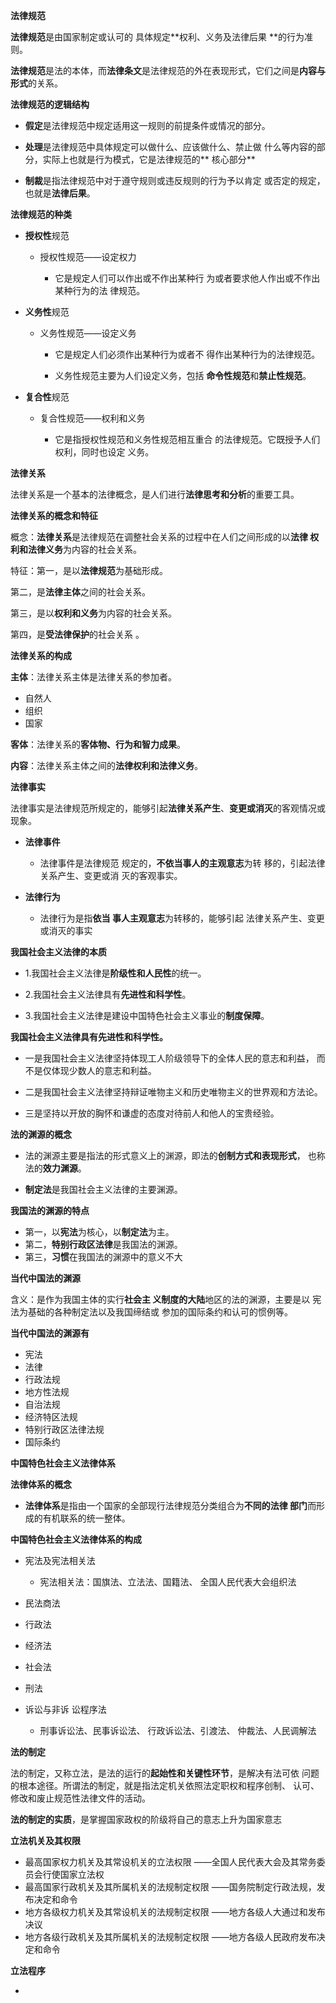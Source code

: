**法律规范**

**法律规范**是由国家制定或认可的 具体规定**权利、义务及法律后果 **的行为准则。

**法律规范**是法的本体，而**法律条文**是法律规范的外在表现形式，它们之间是**内容与形式**的关系。

**法律规范的逻辑结构**

* **假定**是法律规范中规定适用这一规则的前提条件或情况的部分。

* **处理**是法律规范中具体规定可以做什么、应该做什么、禁止做 什么等内容的部分，实际上也就是行为模式，它是法律规范的** 核心部分**

* **制裁**是指法律规范中对于遵守规则或违反规则的行为予以肯定 或否定的规定，也就是**法律后果**。

**法律规范的种类**

* **授权性**规范

  * 授权性规范——设定权力

    * 它是规定人们可以作出或不作出某种行 为或者要求他人作出或不作出某种行为的法 律规范。

* **义务性**规范

  * 义务性规范——设定义务

    * 它是规定人们必须作出某种行为或者不 得作出某种行为的法律规范。

    * 义务性规范主要为人们设定义务，包括 **命令性规范**和**禁止性规范**。

* **复合性**规范

  * 复合性规范——权利和义务

    * 它是指授权性规范和义务性规范相互重合 的法律规范。它既授予人们权利，同时也设定 义务。

**法律关系**

法律关系是一个基本的法律概念，是人们进行**法律思考和分析**的重要工具。

**法律关系的概念和特征**

概念：**法律关系**是法律规范在调整社会关系的过程中在人们之间形成的以**法律 权利和法律义务**为内容的社会关系。

特征：第一，是以**法律规范**为基础形成。

第二，是**法律主体**之间的社会关系。

第三，是以**权利和义务**为内容的社会关系。

第四，是**受法律保护**的社会关系 。

**法律关系的构成**

**主体**：法律关系主体是法律关系的参加者。

* 自然人
* 组织
* 国家

**客体**：法律关系的**客体物、行为和智力成果**。

**内容**：法律关系主体之间的**法律权利和法律义务**。

**法律事实**

法律事实是法律规范所规定的，能够引起**法律关系产生**、**变更或消灭**的客观情况或现象。

* **法律事件**
  * 法律事件是法律规范 规定的，**不依当事人的主观意志**为转 移的，引起法律关系产生、变更或消 灭的客观事实。
* **法律行为**

  * 法律行为是指**依当 事人主观意志**为转移的，能够引起 法律关系产生、变更或消灭的事实

**我国社会主义法律的本质**

* 1.我国社会主义法律是**阶级性和人民性**的统一。

* 2.我国社会主义法律具有**先进性和科学性**。

* 3.我国社会主义法律是建设中国特色社会主义事业的**制度保障**。

**我国社会主义法律具有先进性和科学性。**

* 一是我国社会主义法律坚持体现工人阶级领导下的全体人民的意志和利益， 而不是仅体现少数人的意志和利益。

* 二是我国社会主义法律坚持辩证唯物主义和历史唯物主义的世界观和方法论。

* 三是坚持以开放的胸怀和谦虚的态度对待前人和他人的宝贵经验。

**法的渊源的概念**

* 法的渊源主要是指法的形式意义上的渊源，即法的**创制方式和表现形式**， 也称法的**效力渊源**。

* **制定法**是我国社会主义法律的主要渊源。

**我国法的渊源的特点**

* 第一，以**宪法**为核心，以**制定法**为主。 
* 第二，**特别行政区法律**是我国法的渊源。 
* 第三，**习惯**在我国法的渊源中的意义不大

**当代中国法的渊源**

含义：是作为我国主体的实行**社会主 义制度的大陆**地区的法的渊源，主要是以 宪法为基础的各种制定法以及我国缔结或 参加的国际条约和认可的惯例等。

**当代中国法的渊源有**

* 宪法 
* 法律 
* 行政法规 
* 地方性法规 
* 自治法规 
* 经济特区法规 
* 特别行政区法律法规 
* 国际条约

**中国特色社会主义法律体系**

**法律体系的概念**

* **法律体系**是指由一个国家的全部现行法律规范分类组合为**不同的法律 部门**而形成的有机联系的统一整体。

**中国特色社会主义法律体系的构成**

* 宪法及宪法相关法
  * 宪法相关法：国旗法、立法法、国籍法、 全国人民代表大会组织法

* 民法商法

* 行政法

* 经济法

* 社会法

* 刑法

* 诉讼与非诉 讼程序法

  * 刑事诉讼法、民事诉讼法、 行政诉讼法、引渡法、 仲裁法、人民调解法

**法的制定**

法的制定，又称立法，是法的运行的**起始性和关键性环节**，是解决有法可依 问题的根本途径。所谓法的制定，就是指法定机关依照法定职权和程序创制、 认可、修改和废止规范性法律文件的活动。

**法的制定的实质**，是掌握国家政权的阶级将自己的意志上升为国家意志

**立法机关及其权限**

* 最高国家权力机关及其常设机关的立法权限 ——全国人民代表大会及其常务委员会行使国家立法权 
* 最高国家行政机关及其所属机关的法规制定权限 ——国务院制定行政法规，发布决定和命令 
* 地方各级权力机关及其常设机关的法规制定权限 ——地方各级人大通过和发布决议 
* 地方各级行政机关及其所属机关的法规制定权限 ——地方各级人民政府发布决定和命令

**立法程序**

* 


